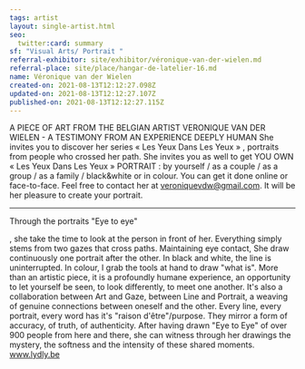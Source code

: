 ```yaml
---
tags: artist
layout: single-artist.html
seo:
  twitter:card: summary
sf: "Visual Arts/ Portrait "
referral-exhibitor: site/exhibitor/véronique-van-der-wielen.md
referral-place: site/place/hangar-de-latelier-16.md
name: Véronique van der Wielen
created-on: 2021-08-13T12:12:27.098Z
updated-on: 2021-08-13T12:12:27.107Z
published-on: 2021-08-13T12:12:27.115Z
---
```

A PIECE OF ART FROM THE BELGIAN ARTIST VERONIQUE VAN
DER WIELEN - A TESTIMONY FROM AN EXPERIENCE DEEPLY
HUMAN
She invites you to discover her series « Les Yeux Dans Les Yeux » ,
portraits from people who crossed her path.
She invites you as well to get YOU OWN « Les Yeux Dans Les Yeux »
PORTRAIT : by yourself / as a couple / as a group / as a family /
black&white or in colour. You can get it done online or face-to-face.
Feel free to contact her at veroniquevdw@gmail.com. It will be her
pleasure to create your portrait.

- - -

Through the portraits "Eye to eye"

, she take the time to look at the
person in front of her. Everything simply stems from two gazes that
cross paths. Maintaining eye contact, She draw continuously one
portrait after the other. In black and white, the line is uninterrupted. In
colour, I grab the tools at hand to draw "what is". More than an artistic
piece, it is a profoundly humane experience, an opportunity to let
yourself be seen, to look differently, to meet one another. It's also a
collaboration between Art and Gaze, between Line and Portrait, a
weaving of genuine connections between oneself and the other.
Every line, every portrait, every word has it's "raison d'être"/purpose.
They mirror a form of accuracy, of truth, of authenticity. After having
drawn "Eye to Eye" of over 900 people from here and there, she can
witness through her drawings the mystery, the softness and the
intensity of these shared moments.
www.lydly.be
